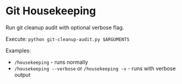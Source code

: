 # Git Housekeeping

Run git cleanup audit with optional verbose flag.

Execute: `python git-cleanup-audit.py $ARGUMENTS`

Examples:
- `/housekeeping` - runs normally
- `/housekeeping --verbose` or `/housekeeping -v` - runs with verbose output
